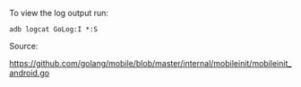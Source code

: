 
To view the log output run:

    adb logcat GoLog:I *:S

Source:

https://github.com/golang/mobile/blob/master/internal/mobileinit/mobileinit_android.go
